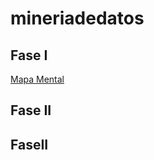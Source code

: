 # mineriadedatos

## Fase I

 [Mapa Mental](https://github.com/mayraberrones94/FCFM/blob/master/Clase_Mineria_2020/Mapa%20Mental%20I.pdf)
 
 
 ## Fase II
  
 
 ## FaseII



